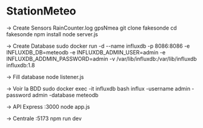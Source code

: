 # StationMeteo

-> Create Sensors RainCounter.log gpsNmea
git clone fakesonde
cd fakesonde
npm install 
node server.js

-> Create Database
sudo docker run -d --name influxdb -p 8086:8086 -e INFLUXDB_DB=meteodb -e INFLUXDB_ADMIN_USER=admin -e INFLUXDB_ADDMIN_PASSWORD=admin -v /var/lib/influxdb:/var/lib/influxdb influxdb:1.8

-> Fill database
node listener.js

-> Voir la BDD
sudo docker exec -it influxdb bash
influx -username admin -password admin -database meteodb

-> API Express :3000
node app.js 

-> Centrale :5173
npm run dev
